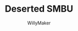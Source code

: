 ---
title: 'Deserted SMBU'
description: 'Willy Makers Super Mario Evolution Level Pack after canceling'
pubDate: 'Apr 10 2020'
heroImage: '/img/mods-images/deserted-smbu.webp'
downloadLink: 'https://drive.google.com/drive/folders/1L-Ub23Cc6WwkAL7ZoP1ALiqhA0vHv-h_'
author: 'WillyMaker'

---